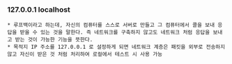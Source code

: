 ### 127.0.0.1 localhost
    * 루프백이라고 하는데, 자신의 컴퓨터를 스스로 서버로 만들고 그 컴퓨터에서 콜을 보내 응답을 받을 수 있는 것을 말한다. 즉 네트워크를 구축하지 않고도 네트워크 처럼 응답을 보내고 받는 것이 가능한 기능을 뜻한다.
    * 목적지 IP 주소를 127.0.0.1 로 설정하게 되면 네트워크 계층은 패킷을 외부로 전송하지 않고 자신이 받은 것 처럼 처리하여 로컬에서 테스트 시 사용 가능